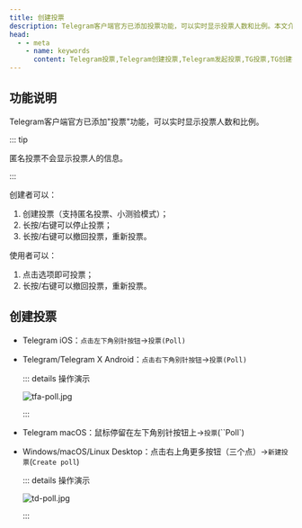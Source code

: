 ```yaml
---
title: 创建投票
description: Telegram客户端官方已添加投票功能，可以实时显示投票人数和比例。本文介绍了Telegram如何创建投票，以及投票有关功能说明。
head:
  - - meta
    - name: keywords
      content: Telegram投票,Telegram创建投票,Telegram发起投票,TG投票,TG创建投票,TG发起投票,电报投票,电报创建投票,电报发起投票
---
```


## 功能说明

Telegram客户端官方已添加"投票"功能，可以实时显示投票人数和比例。

::: tip

匿名投票不会显示投票人的信息。

:::

创建者可以：

1. 创建投票（支持匿名投票、小测验模式）；
2. 长按/右键可以停止投票；
3. 长按/右键可以撤回投票，重新投票。

使用者可以：

1. 点击选项即可投票；
2. 长按/右键可以撤回投票，重新投票。

## 创建投票

- Telegram iOS：`点击左下角别针按钮`->`投票(Poll)`
- Telegram/Telegram X Android：`点击右下角别针按钮`->`投票(Poll)`

  ::: details 操作演示

  ![tfa-poll.jpg](https://cdn.jsdelivr.net/gh/tgwiki/images/tfa/poll.jpg)

  :::

- Telegram macOS：鼠标停留在左下角别针按钮上->`投票`(``Poll`)
- Windows/macOS/Linux Desktop：点击右上角更多按钮（三个点）->`新建投票`(`Create poll`)

  ::: details 操作演示

  ![td-poll.jpg](https://cdn.jsdelivr.net/gh/tgwiki/images/td/poll.jpg)

  :::

